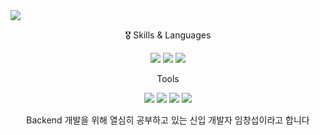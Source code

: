 <img src="https://capsule-render.vercel.app/api?type=waving&timeGradient=_hexcode&height=300&section=header&text=Welcome&fontSize=80&fontAlignY=40" />

<p align="center">
  🎖️ Skills & Languages
</p>
<p align="center">
<img src="https://img.shields.io/badge/Java-007396?style=flat-square&logo=Java&logoColor=white"/>
  <img src="https://img.shields.io/badge/typescript-3178C6?style=flat-square&logo=typescript&logoColor=white"/>
  <img src="https://img.shields.io/badge/Android Studio-3DDC84?style=flat-square&logo=androidstudio&logoColor=white"/>
    <br />
  <p align="center">
    Tools
  </p>
  <p align="center">
    <img src="https://img.shields.io/badge/amazonaws-232F3E?style=flat-square&logo=amazonaws&logoColor=white"/>
    <img src="https://img.shields.io/badge/mysql-4479A1?style=flat-square&logo=mysql&logoColor=white"/>
    <img src="https://img.shields.io/badge/git-F05032?style=flat-square&logo=git&logoColor=white"/>
    <img src="https://img.shields.io/badge/github-181717?style=flat-square&logo=github&logoColor=white"/>
  </p>
</p>

<p align="center">
  Backend 개발을 위해 열심히 공부하고 있는 신입 개발자 임창섭이라고 합니다
</p>
